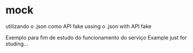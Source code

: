 # mock
utilizando o .json como API fake
ussing o .json with API fake

Exemplo para fim de estudo do funcionamento do serviço
Example just for studing...
